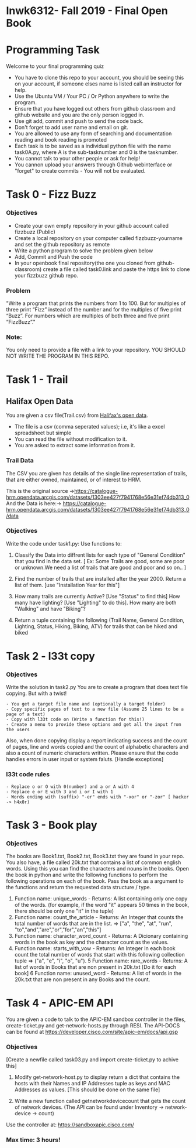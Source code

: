 # Inwk6312- Fall 2019 - Final Open Book 

# Programming Task 

Welcome to your final programming quiz

  - You have to clone this repo to your account, you should be seeing this on your account, if someone elses name is listed call an instructor for help.
  - Use the Ubuntu VM / Your PC / Or Python anywhere to write the program.
  - Ensure that you have logged out others from github classroom and github website and you are the only person logged in.
  - Use git add, commit and push to send the code back. 
  - Don't forget to add user name and email on git. 
  - You are allowed to use any form of searching and documentation reading and book reading is promoted
  - Each task is to be saved as a individual python file with the name task0A.py, where A is the sub-tasknumber and 0 is the tasknumber.
  - You cannot talk to your other people or ask for help!
  - You cannon upload your answers through Github webinterface or "forget" to create commits - You will not be evaluated. 

 
# Task 0 - Fizz Buzz

### Objectives
- Create your own empty repository in your github account called fizzbuzz (Public)
- Create a local repository on your computer called fizzbuzz-yourname and set the github repository as remote 
- Write a python program to solve the problem given below
- Add, Commit and Push the code
- In your openbook final repository(the one you cloned from github-classroom) create a file called task0.link and paste the https link to clone your fizzbuzz github repo.  

### Problem 
 "Write a program that prints the numbers from 1 to 100. But for multiples of three print “Fizz” instead of the number and for the multiples of five print “Buzz”. For numbers which are multiples of both three and five print “FizzBuzz”."
 
 ### Note:
 You only need to provide a file with a link to your repository.  YOU SHOULD NOT WRITE THE PROGRAM IN THIS REPO.
 
# Task 1 - Trail

## Halifax Open Data

You are given a csv file(Trail.csv) from [Halifax's open data](https://www.halifax.ca/home/open-data). 

  - The file is a csv (comma seperated values); i.e, it's like a excel spreadsheet but simple
  - You can read the file without modification to it.
  - You are asked to extract some information from it. 

### Trail Data

The CSV you are given has details of the single line representation of trails, that are either owned, maintained, or of interest to HRM.

This is the original source  ->https://catalogue-hrm.opendata.arcgis.com/datasets/1303ee427f7941768e56e31ef74db313_0
And the Data is here:->  https://catalogue-hrm.opendata.arcgis.com/datasets/1303ee427f7941768e56e31ef74db313_0/data

### Objectives

Write the code under task1.py: 
Use functions to:

1. Classify the Data into diffrent lists for each type of "General Condition" that you find in the data set. [ Ex: Some Trails are good, some are poor or unknown.We need a list of trails that are good and poor and so on.. ]

2. Find the number of trails that are installed after the year 2000. Return a list of them. [use "Installation Year for this"]

3. How many trails are currently Active? [Use "Status" to find this] How many have lighting? [Use "Lighting" to do this]. How many are both "Walking" and have "Biking"? 

4. Return a tuple containing the following (Trail Name, General Condition, Lighting, Status, Hiking, Biking, ATV) for trails that can be hiked and biked 


# Task 2 - l33t copy 

### Objectives

Write the solution in task2.py
You are to create a program that does text file copying. But with a twist!

    - You get a target file name and (optionally a target folder) 
    - Copy specific pages of text to a new file (Assume 25 lines to be a page of a text)
    - Copy with l33t code on (Write a function for this!)
    - Create a menu to provide these options and get all the input from the users
    
Also, when done copying display a report indicating success and the count of pages, line and words copied and the count of alphabetic characters and also a count of numeric characters written. 
Please ensure that the code handles errors in user input or system faluts. [Handle exceptions]

### l33t code rules

    - Replace o or O with 0(number) and a or A with 4
    - Replace e or E with 3 and i or I with 1
    - Words ending with (suffix) "-er" ends with "-xor" or "-zor" [ hacker -> h4x0r) 

# Task 3 - Book play

### Objectives

The books are Book1.txt, Book2.txt, Book3.txt they are found in your repo. You also have, a file called 20k.txt that contains a list of common english words. Using this you can find the characters and nouns in the books. 
Open the book in python and write the following functions to perform the following operations on each of the book. Pass the book as a argument to the functions and return the requested data structure / type.
  
1. Function name: unique_words - Returns: A list containing only one copy of the words. (for example, if the word "it" appears 50 times in the book, there should be only one "it" in the tuple)
2. Function name: count_the_article - Returns: An Integer that counts the total number of words that are in the list. => ["a", "the", "at", "run", "to","and","are","or","for","an","this"]
3. Function name: character_word_count - Returns: A Dicionary containing words in the book as key and the character count as the values. 
4. Function name: starts_with_vow - Returns: An Integer In each book count the total number of words that start with this following collection tuple =>  ("a", "e", "i", "o", "u").
5 Function name: rare_words - Returns: A list of words in Books that are non present in 20k.txt [Do it for each book]
6 Function name: unused_word - Returns: A list of words in the 20k.txt that are non present in any Books and the count. 


# Task 4 - APIC-EM API
You are given a code to talk to the APIC-EM sandbox controller in the files, create-ticket.py and get-network-hosts.py through RESI. 
The API-DOCS can be found at https://developer.cisco.com/site/apic-em/docs/api.gsp

### Objectives
[Create a newfile called task03.py and import create-ticket.py to achive this]

1. Modify get-network-host.py to display return a dict that contains the hosts with their Names and IP Addresses tuple as keys and MAC Addresses as values. [This should be done on the same file]

2. Write a new function called getnetworkdevicecount that gets the count of network devices. (The API can be found under Inventory -> network-device -> count)


Use the controller at: https://sandboxapic.cisco.com/

### Max time: 3 hours!
